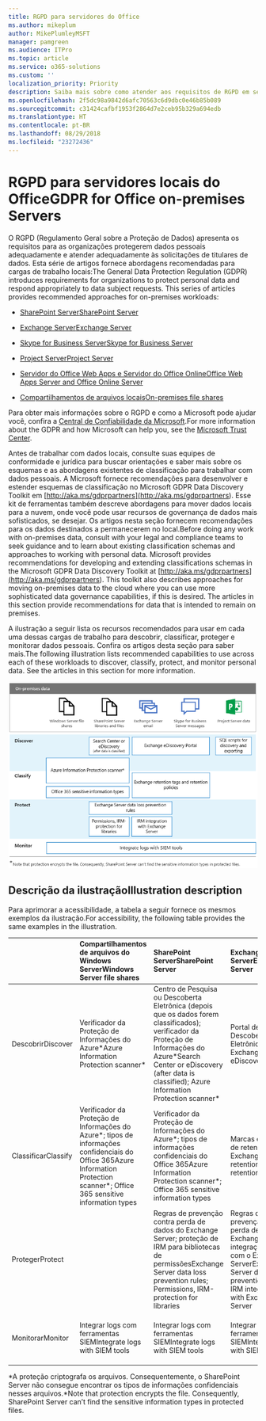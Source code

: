 ```yaml
---
title: RGPD para servidores do Office
ms.author: mikeplum
author: MikePlumleyMSFT
manager: pamgreen
ms.audience: ITPro
ms.topic: article
ms.service: o365-solutions
ms.custom: ''
localization_priority: Priority
description: Saiba mais sobre como atender aos requisitos de RGPD em servidores locais do Office.
ms.openlocfilehash: 2f5dc98a9842d6afc70563c6d9dbc0e46b85b089
ms.sourcegitcommit: c31424cafbf1953f2864d7e2ceb95b329a694edb
ms.translationtype: HT
ms.contentlocale: pt-BR
ms.lasthandoff: 08/29/2018
ms.locfileid: "23272436"
---
```

# <a name="gdpr-for-office-on-premises-servers"></a><span data-ttu-id="e7afd-103">RGPD para servidores locais do Office</span><span class="sxs-lookup"><span data-stu-id="e7afd-103">GDPR for Office on-premises Servers</span></span>

<span data-ttu-id="e7afd-p101">O RGPD (Regulamento Geral sobre a Proteção de Dados) apresenta os requisitos para as organizações protegerem dados pessoais adequadamente e atender adequadamente às solicitações de titulares de dados. Esta série de artigos fornece abordagens recomendadas para cargas de trabalho locais:</span><span class="sxs-lookup"><span data-stu-id="e7afd-p101">The General Data Protection Regulation (GDPR) introduces requirements for organizations to protect personal data and respond appropriately to data subject requests. This series of articles provides recommended approaches for on-premises workloads:</span></span>

-   [<span data-ttu-id="e7afd-106">SharePoint Server</span><span class="sxs-lookup"><span data-stu-id="e7afd-106">SharePoint Server</span></span>](gdpr-for-sharepoint-server.md)

-   [<span data-ttu-id="e7afd-107">Exchange Server</span><span class="sxs-lookup"><span data-stu-id="e7afd-107">Exchange Server</span></span>](gdpr-for-exchange-server.md)

-   [<span data-ttu-id="e7afd-108">Skype for Business Server</span><span class="sxs-lookup"><span data-stu-id="e7afd-108">Skype for Business Server</span></span>](gdpr-for-skype-for-business-server.md)

-   [<span data-ttu-id="e7afd-109">Project Server</span><span class="sxs-lookup"><span data-stu-id="e7afd-109">Project Server</span></span>](gdpr-for-project-server.md)

-   [<span data-ttu-id="e7afd-110">Servidor do Office Web Apps e Servidor do Office Online</span><span class="sxs-lookup"><span data-stu-id="e7afd-110">Office Web Apps Server and Office Online Server</span></span>](gdpr-for-office-online-server.md)

-   [<span data-ttu-id="e7afd-111">Compartilhamentos de arquivos locais</span><span class="sxs-lookup"><span data-stu-id="e7afd-111">On-premises file shares</span></span>](gdpr-for-on-premises-file-shares.md)

<span data-ttu-id="e7afd-112">Para obter mais informações sobre o RGPD e como a Microsoft pode ajudar você, confira a [Central de Confiabilidade da Microsoft](https://www.microsoft.com/pt-BR/TrustCenter/Privacy/gdpr/default.aspx).</span><span class="sxs-lookup"><span data-stu-id="e7afd-112">For more information about the GDPR and how Microsoft can help you, see the [Microsoft Trust Center](https://www.microsoft.com/pt-BR/TrustCenter/Privacy/gdpr/default.aspx).</span></span>

<span data-ttu-id="e7afd-p102">Antes de trabalhar com dados locais, consulte suas equipes de conformidade e jurídica para buscar orientações e saber mais sobre os esquemas e as abordagens existentes de classificação para trabalhar com dados pessoais. A Microsoft fornece recomendações para desenvolver e estender esquemas de classificação no Microsoft GDPR Data Discovery Toolkit em [http://aka.ms/gdprpartners](<http://aka.ms/gdprpartners>). Esse kit de ferramentas também descreve abordagens para mover dados locais para a nuvem, onde você pode usar recursos de governança de dados mais sofisticados, se desejar. Os artigos nesta seção fornecem recomendações para os dados destinados a permanecerem no local.</span><span class="sxs-lookup"><span data-stu-id="e7afd-p102">Before doing any work with on-premises data, consult with your legal and compliance teams to seek guidance and to learn about existing classification schemas and approaches to working with personal data. Microsoft provides recommendations for developing and extending classifications schemas in the Microsoft GDPR Data Discovery Toolkit at [http://aka.ms/gdprpartners](<http://aka.ms/gdprpartners>). This toolkit also describes approaches for moving on-premises data to the cloud where you can use more sophisticated data governance capabilities, if this is desired. The articles in this section provide recommendations for data that is intended to remain on premises.</span></span>

<span data-ttu-id="e7afd-p103">A ilustração a seguir lista os recursos recomendados para usar em cada uma dessas cargas de trabalho para descobrir, classificar, proteger e monitorar dados pessoais. Confira os artigos desta seção para saber mais.</span><span class="sxs-lookup"><span data-stu-id="e7afd-p103">The following illustration lists recommended capabilities to use across each of these workloads to discover, classify, protect, and monitor personal data. See the articles in this section for more information.</span></span>

![](media/gdpr-for-office-servers-image1.png)

## <a name="illustration-description"></a><span data-ttu-id="e7afd-119">Descrição da ilustração</span><span class="sxs-lookup"><span data-stu-id="e7afd-119">Illustration description</span></span>

<span data-ttu-id="e7afd-120">Para aprimorar a acessibilidade, a tabela a seguir fornece os mesmos exemplos da ilustração.</span><span class="sxs-lookup"><span data-stu-id="e7afd-120">For accessibility, the following table provides the same examples in the illustration.</span></span>

|             |<span data-ttu-id="e7afd-121">Compartilhamentos de arquivos do Windows Server</span><span class="sxs-lookup"><span data-stu-id="e7afd-121">Windows Server file shares</span></span>|<span data-ttu-id="e7afd-122">SharePoint Server</span><span class="sxs-lookup"><span data-stu-id="e7afd-122">SharePoint Server</span></span>|<span data-ttu-id="e7afd-123">Exchange Server</span><span class="sxs-lookup"><span data-stu-id="e7afd-123">Exchange Server</span></span>|<span data-ttu-id="e7afd-124">Skype for Business</span><span class="sxs-lookup"><span data-stu-id="e7afd-124">Skype for Business</span></span>|<span data-ttu-id="e7afd-125">Project Server</span><span class="sxs-lookup"><span data-stu-id="e7afd-125">Project Server</span></span>|
|:------------|:-------------------------|:----------------|:--------------|:-----------------|:-------------|
|<span data-ttu-id="e7afd-126">Descobrir</span><span class="sxs-lookup"><span data-stu-id="e7afd-126">Discover</span></span>|<span data-ttu-id="e7afd-127">Verificador da Proteção de Informações do Azure\*</span><span class="sxs-lookup"><span data-stu-id="e7afd-127">Azure Information Protection scanner\*</span></span>|<span data-ttu-id="e7afd-128">Centro de Pesquisa ou Descoberta Eletrônica (depois que os dados forem classificados); verificador da Proteção de Informações do Azure\*</span><span class="sxs-lookup"><span data-stu-id="e7afd-128">Search Center or eDiscovery (after data is classified); Azure Information Protection scanner\*</span></span>|<span data-ttu-id="e7afd-129">Portal de Descoberta Eletrônica do Exchange</span><span class="sxs-lookup"><span data-stu-id="e7afd-129">Exchange eDiscovery Portal</span></span>|<span data-ttu-id="e7afd-130">Portal de Descoberta Eletrônica do Exchange</span><span class="sxs-lookup"><span data-stu-id="e7afd-130">Exchange eDiscovery portal</span></span>|<span data-ttu-id="e7afd-131">Scripts SQL para descobrir e exportar</span><span class="sxs-lookup"><span data-stu-id="e7afd-131">SQL scripts for discovery and exporting</span></span>|
|<span data-ttu-id="e7afd-132">Classificar</span><span class="sxs-lookup"><span data-stu-id="e7afd-132">Classify</span></span>|<span data-ttu-id="e7afd-133">Verificador da Proteção de Informações do Azure\*; tipos de informações confidenciais do Office 365</span><span class="sxs-lookup"><span data-stu-id="e7afd-133">Azure Information Protection scanner\*; Office 365 sensitive information types</span></span>|<span data-ttu-id="e7afd-134">Verificador da Proteção de Informações do Azure\*; tipos de informações confidenciais do Office 365</span><span class="sxs-lookup"><span data-stu-id="e7afd-134">Azure Information Protection scanner\*; Office 365 sensitive information types</span></span>|<span data-ttu-id="e7afd-135">Marcas e políticas de retenção do Exchange</span><span class="sxs-lookup"><span data-stu-id="e7afd-135">Exchange retention tags and retention policies</span></span>|<span data-ttu-id="e7afd-136">Marcas e políticas de retenção do Exchange</span><span class="sxs-lookup"><span data-stu-id="e7afd-136">Exchange retention tags and retention policies</span></span>||
|<span data-ttu-id="e7afd-137">Proteger</span><span class="sxs-lookup"><span data-stu-id="e7afd-137">Protect</span></span>||<span data-ttu-id="e7afd-138">Regras de prevenção contra perda de dados do Exchange Server; proteção de IRM para bibliotecas de permissões</span><span class="sxs-lookup"><span data-stu-id="e7afd-138">Exchange Server data loss prevention rules; Permissions, IRM-protection for libraries</span></span>|<span data-ttu-id="e7afd-139">Regras de prevenção contra perda de dados do Exchange Server; integração de IRM com o Exchange Server</span><span class="sxs-lookup"><span data-stu-id="e7afd-139">Exchange Server data loss prevention rules; IRM integration with Exchange Server</span></span>|||
|<span data-ttu-id="e7afd-140">Monitorar</span><span class="sxs-lookup"><span data-stu-id="e7afd-140">Monitor</span></span>|<span data-ttu-id="e7afd-141">Integrar logs com ferramentas SIEM</span><span class="sxs-lookup"><span data-stu-id="e7afd-141">Integrate logs with SIEM tools</span></span>|<span data-ttu-id="e7afd-142">Integrar logs com ferramentas SIEM</span><span class="sxs-lookup"><span data-stu-id="e7afd-142">Integrate logs with SIEM tools</span></span>|<span data-ttu-id="e7afd-143">Integrar logs com ferramentas SIEM</span><span class="sxs-lookup"><span data-stu-id="e7afd-143">Integrate logs with SIEM tools</span></span>|<span data-ttu-id="e7afd-144">Integrar logs com ferramentas SIEM</span><span class="sxs-lookup"><span data-stu-id="e7afd-144">Integrate logs with SIEM tools</span></span>|<span data-ttu-id="e7afd-145">Integrar logs com ferramentas SIEM</span><span class="sxs-lookup"><span data-stu-id="e7afd-145">Integrate logs with SIEM tools</span></span>|

<span data-ttu-id="e7afd-p104">\*A proteção criptografa os arquivos. Consequentemente, o SharePoint Server não consegue encontrar os tipos de informações confidenciais nesses arquivos.</span><span class="sxs-lookup"><span data-stu-id="e7afd-p104">\*Note that protection encrypts the file. Consequently, SharePoint Server can’t find the sensitive information types in protected files.</span></span>
